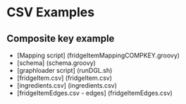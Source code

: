 # CSV Examples
## Composite key example
* [Mapping script] (fridgeItemMappingCOMPKEY.groovy)
* [schema] (schema.groovy)
* [graphloader script] (runDGL.sh)
* [fridgeItem.csv] (fridgeItem.csv)
* [ingredients.csv] (ingredients.csv)
* [fridgeItemEdges.csv - edges] (fridgeItemEdges.csv)
